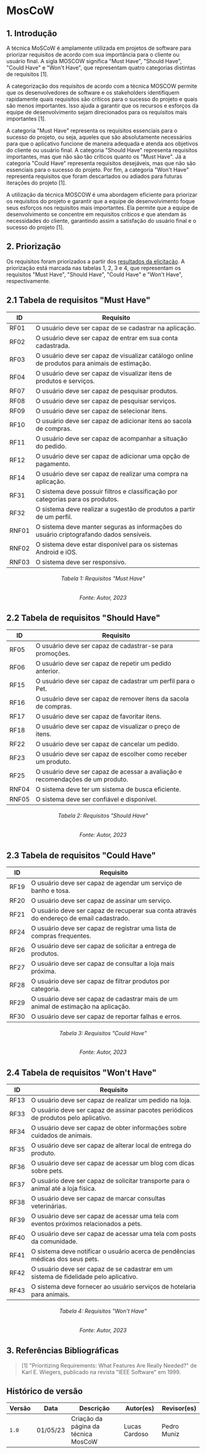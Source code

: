 # MosCoW

## 1. Introdução

A técnica MoSCoW é amplamente utilizada em projetos de software para priorizar requisitos de acordo com sua importância para o cliente ou usuário final. A sigla MOSCOW significa "Must Have", "Should Have", "Could Have" e "Won't Have", que representam quatro categorias distintas de requisitos [1].

A categorização dos requisitos de acordo com a técnica MOSCOW permite que os desenvolvedores de software e os stakeholders identifiquem rapidamente quais requisitos são críticos para o sucesso do projeto e quais são menos importantes. Isso ajuda a garantir que os recursos e esforços da equipe de desenvolvimento sejam direcionados para os requisitos mais importantes [1].

A categoria "Must Have" representa os requisitos essenciais para o sucesso do projeto, ou seja, aqueles que são absolutamente necessários para que o aplicativo funcione de maneira adequada e atenda aos objetivos do cliente ou usuário final. A categoria "Should Have" representa requisitos importantes, mas que não são tão críticos quanto os "Must Have". Já a categoria "Could Have" representa requisitos desejáveis, mas que não são essenciais para o sucesso do projeto. Por fim, a categoria "Won't Have" representa requisitos que foram descartados ou adiados para futuras iterações do projeto [1].

A utilização da técnica MOSCOW é uma abordagem eficiente para priorizar os requisitos do projeto e garantir que a equipe de desenvolvimento foque seus esforços nos requisitos mais importantes. Ela permite que a equipe de desenvolvimento se concentre em requisitos críticos e que atendam às necessidades do cliente, garantindo assim a satisfação do usuário final e o sucesso do projeto [1].

## 2. Priorização

Os requisitos foram priorizados a partir dos [resultados da elicitação](./resultadoElicitacao.md). A priorização está marcada nas tabelas 1, 2, 3 e 4, que representam os requisitos "Must Have", "Should Have", "Could Have" e "Won't Have", respectivamente.

## 2.1 Tabela de requisitos "Must Have"

| ID | Requisito |
|--|--|
| RF01 | O usuário deve ser capaz de se cadastrar na aplicação. |
| RF02 | O usuário deve ser capaz de entrar em sua conta cadastrada. |
| RF03 | O usuário deve ser capaz de visualizar catálogo online de produtos para animais de estimação. |
| RF04 | O usuário deve ser capaz de visualizar itens de produtos e serviços. |
| RF07 | O usuário deve ser capaz de pesquisar produtos. |
| RF08 | O usuário deve ser capaz de pesquisar serviços. |
| RF09 | O usuário deve ser capaz de selecionar itens. |
| RF10 | O usuário deve ser capaz de adicionar itens ao sacola de compras. |
| RF11 | O usuário deve ser capaz de acompanhar a situação do pedido. |
| RF12 | O usuário deve ser capaz de adicionar uma opção de pagamento. |
| RF14 | O usuário deve ser capaz de realizar uma compra na aplicação. |
| RF31 | O sistema deve possuir filtros e classificação por categorias para os produtos. |
| RF32 | O sistema deve realizar a sugestão de produtos a partir de um perfil. |
| RNF01 | O sistema deve manter seguras as informações do usuário criptografando dados sensíveis. |
| RNF02 | O sistema deve estar disponível para os sistemas Android e iOS. |
| RNF03 | O sistema deve ser responsivo.|

<h6 align = "center"> Tabela 1: Requisitos "Must Have" </h6>
<h6 align = "center"> Fonte: Autor, 2023 </h6>

## 2.2 Tabela de requisitos "Should Have"

| ID | Requisito |
|--|--|
| RF05 | O usuário deve ser capaz de cadastrar-se para promoções.                       |
| RF06 | O usuário deve ser capaz de repetir um pedido anterior.                        |
| RF15 | O usuário deve ser capaz de cadastrar um perfil para o Pet.                    |
| RF16 | O usuário deve ser capaz de remover itens da sacola de compras.                |
| RF17 | O usuário deve ser capaz de favoritar itens.                                   |
| RF18 | O usuário deve ser capaz de visualizar o preço de itens.                       |
| RF22 | O usuário deve ser capaz de cancelar um pedido.                                |
| RF23 | O usuário deve ser capaz de escolher como receber um produto.                  |
| RF25 | O usuário deve ser capaz de acessar a avaliação e recomendações de um produto. |
| RNF04 | O sistema deve ter um sistema de busca eficiente. |
| RNF05 | O sistema deve ser confiável e disponível. |

<h6 align = "center"> Tabela 2: Requisitos "Should Have" </h6>
<h6 align = "center"> Fonte: Autor, 2023 </h6>

## 2.3 Tabela de requisitos "Could Have"

| ID | Requisito |
|--|--|
| RF19 | O usuário deve ser capaz de agendar um serviço de banho e tosa.                          |
| RF20 | O usuário deve ser capaz de assinar um serviço.                                          |
| RF21 | O usuário deve ser capaz de recuperar sua conta através do endereço de email cadastrado. |
| RF24 | O usuário deve ser capaz de registrar uma lista de compras frequentes.                   |
| RF26 | O usuário deve ser capaz de solicitar a entrega de produtos.                             |
| RF27 | O usuário deve ser capaz de consultar a loja mais próxima.                               |
| RF28 | O usuário deve ser capaz de filtrar produtos por categoria.                              |
| RF29 | O usuário deve ser capaz de cadastrar mais de um animal de estimação na aplicação.       |
| RF30 | O usuário deve ser capaz de reportar falhas e erros.                                     |


<h6 align = "center"> Tabela 3: Requisitos "Could Have" </h6>
<h6 align = "center"> Fonte: Autor, 2023 </h6>

## 2.4 Tabela de requisitos "Won't Have"

| ID | Requisito |
|--|--|
| RF13 | O usuário deve ser capaz de realizar um pedido na loja.                                |
| RF33 | O usuário deve ser capaz de assinar pacotes periódicos de produtos pelo aplicativo.    |
| RF34 | O usuário deve ser capaz de obter informações sobre cuidados de animais.               |
| RF35 | O usuário deve ser capaz de alterar local de entrega do produto.                       |
| RF36 | O usuário deve ser capaz de acessar um blog com dicas sobre pets.                      |
| RF37 | O usuário deve ser capaz de solicitar transporte para o animal até a loja física.      |
| RF38 | O usuário deve ser capaz de marcar consultas veterinárias.                             |
| RF39 | O usuário deve ser capaz de acessar uma tela com eventos próximos relacionados a pets. |
| RF40 | O usuário deve ser capaz de acessar uma tela com posts da comunidade.                  |
| RF41 | O sistema deve notificar o usuário acerca de pendências médicas dos seus pets.         |
| RF42 | O usuário deve ser capaz de se cadastrar em um sistema de fidelidade pelo aplicativo.  |
| RF43 | O sistema deve fornecer ao usuário serviços de hotelaria para animais.                 |


<h6 align = "center"> Tabela 4: Requisitos "Won't Have" </h6>
<h6 align = "center"> Fonte: Autor, 2023 </h6>

## 3. Referências Bibliográficas

> [1] "Prioritizing Requirements: What Features Are Really Needed?" de Karl E. Wiegers, publicado na revista "IEEE Software" em 1999.

## Histórico de versão

| Versão | Data     | Descrição                        | Autor(es)     | Revisor(es) |
| ------ | -------- | -------------------------------- | ------------- | ----------- |
| `1.0`  | 01/05/23 | Criação da página da técnica MosCoW | Lucas Cardoso | Pedro Muniz |